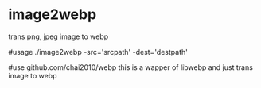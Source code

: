 # image2webp
trans png, jpeg image to webp

#usage
./image2webp -src='srcpath' -dest='destpath'

#use github.com/chai2010/webp
this is a wapper of libwebp and just trans image to webp
